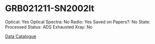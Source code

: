 # GRB021211-SN2002lt

Optical: Yes
Optical Spectra: No
Radio: Yes
Saved on Papers?: No
State: Processed
Status: ADS Exhausted
Xray: No

[Data Catalogue](GRB021211-SN2002lt%20368afa067a1f44438ac1cb51055055ff/Data%20Catalogue%20d4f2a038d13648a9a1dc455209b3e534.md)